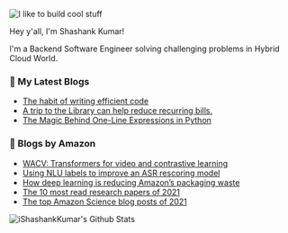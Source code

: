![I like to build cool stuff](https://res.cloudinary.com/dt8g3rhcy/image/upload/v1595929574/i_like_to_build_cool_shit._1_nzbwjh.png)

Hey y'all, I'm Shashank Kumar! 

I'm a Backend Software Engineer solving challenging problems in Hybrid Cloud World.

### 📕 My Latest Blogs
<!-- BLOG-POST-LIST:START -->
- [The habit of writing efficient code](https://medium.com/@ishashankkumar/the-habit-of-writing-efficient-code-153b05f04269?source=rss-d24dda280d5f------2)
- [A trip to the Library can help reduce recurring bills.](https://medium.com/swlh/a-trip-to-the-library-can-help-reduce-recurring-bills-23bca495cdf5?source=rss-d24dda280d5f------2)
- [The Magic Behind One-Line Expressions in Python](https://medium.com/swlh/the-magic-behind-one-line-expressions-in-python-816c10180c5c?source=rss-d24dda280d5f------2)
<!-- BLOG-POST-LIST:END -->

### 📕 Blogs by Amazon
<!-- AMAZON-BLOG-POST-LIST:START -->
- [WACV: Transformers for video and contrastive learning](https://www.amazon.science/blog/wacv-transformer-models-for-video-and-contrastive-learning)
- [Using NLU labels to improve an ASR rescoring model](https://www.amazon.science/blog/using-nlu-labels-to-improve-an-automatic-speech-recognition-rescoring-model)
- [How deep learning is reducing Amazon’s packaging waste](https://www.amazon.science/latest-news/deep-learning-machine-learning-computer-vision-applications-reducing-amazon-package-waste)
- [The 10 most read research papers of 2021](https://www.amazon.science/latest-news/the-10-most-read-research-papers-of-2021)
- [The top Amazon Science blog posts of 2021](https://www.amazon.science/latest-news/the-top-amazon-science-blog-posts-of-2021)
<!-- AMAZON-BLOG-POST-LIST:END -->



<img align="center" alt="iShashankKumar's Github Stats" src="https://github-readme-stats.vercel.app/api?username=ishashankkumar&show_icons=true&hide_border=true" />
